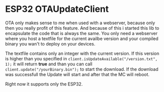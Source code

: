 # ESP32 OTAUpdateClient

OTA only makes sense to me when used with a webserver, because only then you really profit of this feature. And because of this i started this lib to encapsulate the code that is always the same. You only need a webserver where you host a textfile for the current availbe version and your compiled binary you wan't to deploy on your devices.

The textfile contains only an integer with the current version. If this version is higher than you specified in ``` client.isUpdateAvailable("/version.txt", 1); ``` it will return **true** and than you can call ``` client.update("/yourBinary.bin"); ``` to start the download. 
If the download was successfull the Update will start and after that the MC will reboot.

Right now it supports only the ESP32.

